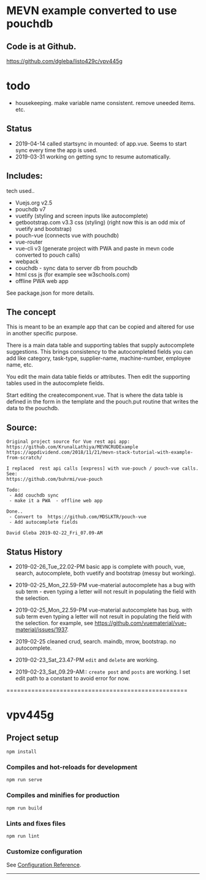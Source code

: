 # MEVN example converted to use pouchdb

## Code is at Github.

 https://github.com/dgleba/listo429c/vpv445g 


# todo

 - housekeeping. make variable name consistent. remove uneeded items. etc.

## Status

 - 2019-04-14 called startsync in mounted: of app.vue. Seems to start sync every time the app is used.
 - 2019-03-31 working on getting sync to resume automatically. 


## Includes:

tech used..

- Vuejs.org v2.5
- pouchdb v7
- vuetify (styling and screen inputs like autocomplete)
- getbootstrap.com v3.3 css (styling) (right now this is an odd mix of vuetify and bootstrap)
- pouch-vue (connects vue with pouchdb)
- vue-router
- vue-cli v3 (generate project with PWA and paste in mevn code converted to pouch calls)
- webpack
- couchdb - sync data to server db from pouchdb
- html css js (for example see w3schools.com)
- offline PWA web app

See package.json for more details.

## The concept

This is meant to be an example app that can be copied and altered for use in another specific purpose.

There is a main data table and supporting tables that supply autocomplete suggestions.
This brings consistency to the autocompleted fields you can add like category, task-type,
supplier-name, machine-number, employee name, etc.

You edit the main data table fields or attributes.
Then edit the supporting tables used in the autocomplete fields.

Start editing the createcomponent.vue.
That is where the data table is defined in the form in the template and the pouch.put
routine that writes the data to the pouchdb.

## Source:

```
Original project source for Vue rest api app: https://github.com/KrunalLathiya/MEVNCRUDExample
https://appdividend.com/2018/11/21/mevn-stack-tutorial-with-example-from-scratch/

I replaced  rest api calls [express] with vue-pouch / pouch-vue calls.
See:
https://github.com/buhrmi/vue-pouch

Todo:
 - Add couchdb sync
 - make it a PWA  - offline web app

Done..
 - Convert to  https://github.com/MDSLKTR/pouch-vue
 - Add autocomplete fields

David Gleba 2019-02-22_Fri_07.09-AM
```

## Status History

- 2019-02-26_Tue_22.02-PM 
    basic app is complete with pouch, vue, search, autocomplete, both vuetify and bootstrap (messy but working).

- 2019-02-25_Mon_22.59-PM vue-material autocomplete has a bug with sub term - even typing a letter will
  not result in populating the field with the selection.

- 2019-02-25_Mon_22.59-PM vue-material autocomplete has bug. with sub term even typing a letter will not result in populating the field with the selection. for example, see https://github.com/vuematerial/vue-material/issues/1937.

* 2019-02-25 cleaned crud, search. maindb, mrow, bootstrap. no autocomplete.

* 2019-02-23_Sat_23.47-PM `edit` and `delete` are working.

* 2019-02-23_Sat_09.29-AM:: `create post` and `posts` are working.
  I set edit path to a constant to avoid error for now.



===================================================



# vpv445g


## Project setup

```
npm install
```

### Compiles and hot-reloads for development

```
npm run serve
```

### Compiles and minifies for production

```
npm run build
```

### Lints and fixes files

```
npm run lint
```

### Customize configuration
See [Configuration Reference](https://cli.vuejs.org/config/).

----------------------------------------------------

